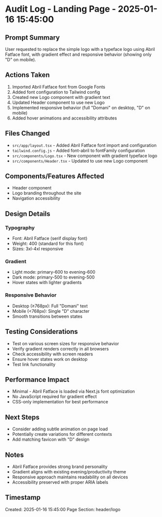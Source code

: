 # Audit Log - Landing Page - 2025-01-16 15:45:00

## Prompt Summary
User requested to replace the simple logo with a typeface logo using Abril Fatface font, with gradient effect and responsive behavior (showing only "D" on mobile).

## Actions Taken
1. Imported Abril Fatface font from Google Fonts
2. Added font configuration to Tailwind config
3. Created new Logo component with gradient text
4. Updated Header component to use new Logo
5. Implemented responsive behavior (full "Domani" on desktop, "D" on mobile)
6. Added hover animations and accessibility attributes

## Files Changed
- `src/app/layout.tsx` - Added Abril Fatface font import and configuration
- `tailwind.config.js` - Added font-abril to fontFamily configuration
- `src/components/Logo.tsx` - New component with gradient typeface logo
- `src/components/Header.tsx` - Updated to use new Logo component

## Components/Features Affected
- Header component
- Logo branding throughout the site
- Navigation accessibility

## Design Details
### Typography
- Font: Abril Fatface (serif display font)
- Weight: 400 (standard for this font)
- Sizes: 3xl-4xl responsive

### Gradient
- Light mode: primary-600 to evening-600
- Dark mode: primary-500 to evening-500
- Hover states with lighter gradients

### Responsive Behavior
- Desktop (≥768px): Full "Domani" text
- Mobile (<768px): Single "D" character
- Smooth transitions between states

## Testing Considerations
- Test on various screen sizes for responsive behavior
- Verify gradient renders correctly in all browsers
- Check accessibility with screen readers
- Ensure hover states work on desktop
- Test link functionality

## Performance Impact
- Minimal - Abril Fatface is loaded via Next.js font optimization
- No JavaScript required for gradient effect
- CSS-only implementation for best performance

## Next Steps
- Consider adding subtle animation on page load
- Potentially create variations for different contexts
- Add matching favicon with "D" design

## Notes
- Abril Fatface provides strong brand personality
- Gradient aligns with existing evening/productivity theme
- Responsive approach maintains readability on all devices
- Accessibility preserved with proper ARIA labels

## Timestamp
Created: 2025-01-16 15:45:00
Page Section: header/logo
